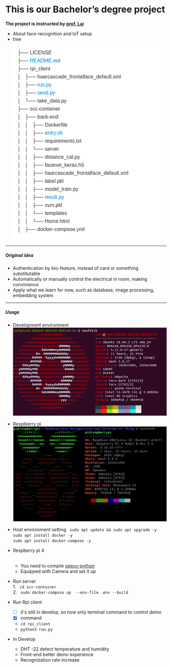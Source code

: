 # This is our Bachelor’s degree project
**The project is instructed by [prof. Lai](https://www.hsnl.cse.nsysu.edu.tw//wklai/)**

- About face-recognition and IoT setup
- tree <br />
![](/pic/tree.png)

---
##### Original idea
- Authentication by bio-feature, instead of card or something substitutable
- Automatically or manually control the electrical in room, making convinience
- Apply what we learn for now, such as database, image processing, embedding system
---
##### Usage
- Development environment
![](/pic/neofetch.png)
- Respiberry pi 
![](/pic/neofetch_rpi.png)

- Host environment setting
    ``` sudo apt update && sudo apt upgrade -y```<br />
    ``` sudo apt install docker -y ```<br />
    ``` sudo apt install docker-compose -y ```<br />

- Respberry pi 4 <br /><br />
    - You need to compile [opecv-python](https://pimylifeup.com/raspberry-pi-opencv/) 
    - Equipped with Camera and set it up

- Run server <br />
    1\. ``` cd scc-container```<br />
    2\. ``` sudo docker-compose up  --env-file .env --build```<br />

- Run Rpi client
    - [ ] it's still in develop, so now only terminal command to control demo
    - [x] command
    - ``` cd rpi_client ```
    - ```python3 run.py ```

- In Develop
    - DHT -22 detect temperature and humidity
    - Front-end better demo experience
    - Recognization rate increase